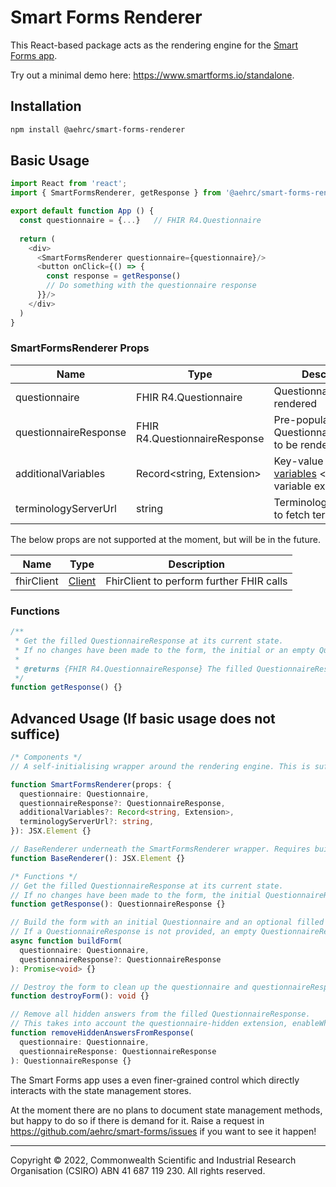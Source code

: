 # Smart Forms Renderer
This React-based package acts as the rendering engine for the [Smart Forms app](https://github.com/aehrc/smart-forms).

Try out a minimal demo here: https://www.smartforms.io/standalone.

## Installation
```bash
npm install @aehrc/smart-forms-renderer
```

## Basic Usage

```typescript jsx
import React from 'react';
import { SmartFormsRenderer, getResponse } from '@aehrc/smart-forms-renderer';

export default function App () {
  const questionnaire = {...}   // FHIR R4.Questionnaire
  
  return (
    <div>
      <SmartFormsRenderer questionnaire={questionnaire}/>
      <button onClick={() => {
        const response = getResponse()
        // Do something with the questionnaire response
      }}/>
    </div>  
  )
}

```
### SmartFormsRenderer Props 


| Name                  | Type                          | Description                                                                                                  | Required? |
|-----------------------|-------------------------------|--------------------------------------------------------------------------------------------------------------|-----------|
| questionnaire         | FHIR R4.Questionnaire         | Questionnaire to be rendered                                                                                 | Required  |
| questionnaireResponse | FHIR R4.QuestionnaireResponse | Pre-populated QuestionnaireResponse to be rendered                                                           | Optional  |
| additionalVariables   | Record<string, Extension>     | Key-value pair of [SDC variables](http://hl7.org/fhir/R4/extension-variable.html) <name, variable extension> | Optional  |
| terminologyServerUrl  | string                        | Terminology server url to fetch terminology                                                        | Optional  |

The below props are not supported at the moment, but will be in the future.

| Name                 | Type                                                 | Description                                 |
|----------------------|------------------------------------------------------|---------------------------------------------|
| fhirClient           | [Client](https://github.com/smart-on-fhir/client-js) | FhirClient to perform further FHIR calls    |

### Functions

```javascript
/**
 * Get the filled QuestionnaireResponse at its current state.
 * If no changes have been made to the form, the initial or an empty QuestionnaireResponse is returned.
 *
 * @returns {FHIR R4.QuestionnaireResponse} The filled QuestionnaireResponse
 */
function getResponse() {}
```


## Advanced Usage (If basic usage does not suffice)

```typescript
/* Components */
// A self-initialising wrapper around the rendering engine. This is sufficient for most use cases.

function SmartFormsRenderer(props: {
  questionnaire: Questionnaire,
  questionnaireResponse?: QuestionnaireResponse,
  additionalVariables?: Record<string, Extension>,
  terminologyServerUrl?: string,
}): JSX.Element {}

// BaseRenderer underneath the SmartFormsRenderer wrapper. Requires buildForm() to initialise form.
function BaseRenderer(): JSX.Element {}

/* Functions */
// Get the filled QuestionnaireResponse at its current state.
// If no changes have been made to the form, the initial QuestionnaireResponse is returned.
function getResponse(): QuestionnaireResponse {}

// Build the form with an initial Questionnaire and an optional filled QuestionnaireResponse.
// If a QuestionnaireResponse is not provided, an empty QuestionnaireResponse is set as the initial QuestionnaireResponse.
async function buildForm(
  questionnaire: Questionnaire,
  questionnaireResponse?: QuestionnaireResponse
): Promise<void> {}

// Destroy the form to clean up the questionnaire and questionnaireResponse stores.
function destroyForm(): void {}

// Remove all hidden answers from the filled QuestionnaireResponse.
// This takes into account the questionnaire-hidden extension, enableWhens and enableWhenExpressions.
function removeHiddenAnswersFromResponse(
  questionnaire: Questionnaire,
  questionnaireResponse: QuestionnaireResponse
): QuestionnaireResponse {}
```

The Smart Forms app uses a even finer-grained control which directly interacts with the state management stores.

At the moment there are no plans to document state management methods, but happy to do so if there is demand for it.
Raise a request in https://github.com/aehrc/smart-forms/issues if you want to see it happen!

---

Copyright © 2022, Commonwealth Scientific and Industrial Research Organisation (CSIRO) ABN 41 687 119 230. All rights reserved.
